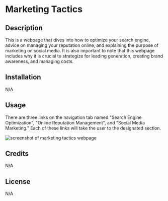 # Marketing Tactics

## Description

This is a webpage that dives into how to optimize your search engine, advice on managing your reputation online, and explaining the purpose of marketing on social media. It is also important to note that this webpage includes why it is crucial to strategize for leading generation, creating brand awareness, and managing costs.

## Installation

N/A

## Usage

There are three links on the navigation tab named "Search Engine Optimization", "Online Reputation Management", and "Social Media Marketing." Each of these links will take the user to the designated section.

![screenshot of marketing tactics webpage](/assets/images/screenshot.png)

## Credits

N/A

## License

N/A


